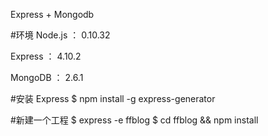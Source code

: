 Express + Mongodb

#环境
Node.js ： 0.10.32

Express ： 4.10.2

MongoDB ： 2.6.1


#安装 Express
$ npm install -g express-generator

#新建一个工程
$ express -e ffblog
$ cd ffblog && npm install
